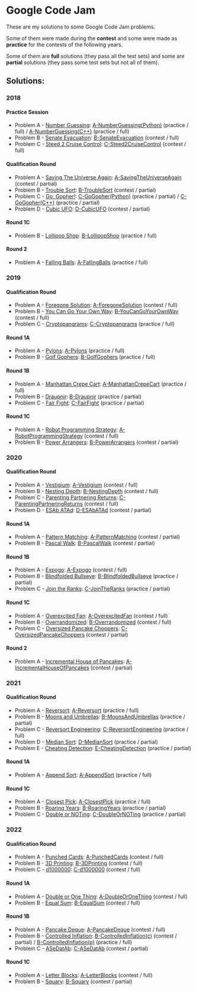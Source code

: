 # Google Code Jam

These are my solutions to some Google Code Jam problems.

Some of them were made during the **contest** and some were made as **practice** for the contests of the following years.

Some of them are **full** solutions (they pass all the test sets) and some are **partial** solutions (they pass some test sets but not all of them).

## Solutions:

### 2018

#### Practice Session

- Problem A - [Number Guessing]: [A-NumberGuessing(Python)] (practice / full) / [A-NumberGuessing(C++)] (practice / full)
- Problem B - [Senate Evacuation]: [B-SenateEvacuation] (contest / full)
- Problem C - [Steed 2 Cruise Control]: [C-Steed2CruiseControl] (contest / full)

[Number Guessing]:https://codingcompetitions.withgoogle.com/codejam/round/0000000000000130/0000000000000523
[Senate Evacuation]:https://codingcompetitions.withgoogle.com/codejam/round/0000000000000130/00000000000004c0
[Steed 2 Cruise Control]:https://codingcompetitions.withgoogle.com/codejam/round/0000000000000130/0000000000000524

[A-NumberGuessing(Python)]:2018/PracticeSession/A-NumberGuessing.py
[A-NumberGuessing(C++)]:2018/PracticeSession/A-NumberGuessing.cpp
[B-SenateEvacuation]:2018/PracticeSession/B-SenateEvacuation.cpp
[C-Steed2CruiseControl]:2018/PracticeSession/C-Steed2CruiseControl.cpp

#### Qualification Round

- Problem A - [Saving The Universe Again]: [A-SavingTheUniverseAgain] (contest / partial)
- Problem B - [Trouble Sort]: [B-TroubleSort] (contest / partial)
- Problem C - [Go, Gopher!]: [C-GoGopher(Python)] (practice / partial) / [C-GoGopher(C++)] (practice / partial)
- Problem D - [Cubic UFO]: [D-CubicUFO] (contest / partial)

[Saving The Universe Again]:https://codingcompetitions.withgoogle.com/codejam/round/00000000000000cb/0000000000007966
[Trouble Sort]:https://codingcompetitions.withgoogle.com/codejam/round/00000000000000cb/00000000000079cb
[Go, Gopher!]:https://codingcompetitions.withgoogle.com/codejam/round/00000000000000cb/0000000000007a30
[Cubic UFO]:https://codingcompetitions.withgoogle.com/codejam/round/00000000000000cb/00000000000079cc

[A-SavingTheUniverseAgain]:2018/QualificationRound/A-SavingTheUniverseAgain.cpp
[B-TroubleSort]:2018/QualificationRound/B-TroubleSort.cpp
[C-GoGopher(Python)]:2018/QualificationRound/C-GoGopher.py
[C-GoGopher(C++)]:2018/QualificationRound/C-GoGopher.cpp
[D-CubicUFO]:2018/QualificationRound/D-CubicUFO.cpp

#### Round 1C

- Problem B - [Lollipop Shop]: [B-LollipopShop] (practice / full)

[Lollipop Shop]:https://codingcompetitions.withgoogle.com/codejam/round/0000000000007765/000000000003e068

[B-LollipopShop]:2018/Round1C/B-LollipopShop.py

#### Round 2

- Problem A - [Falling Balls]: [A-FallingBalls] (practice / full)

[Falling Balls]:https://codingcompetitions.withgoogle.com/codejam/round/0000000000007706/00000000000459f2

[A-FallingBalls]:2018/Round2/A-FallingBalls.cpp

### 2019

#### Qualification Round

- Problem A - [Foregone Solution]: [A-ForegoneSolution] (contest / full)
- Problem B - [You Can Go Your Own Way]: [B-YouCanGoYourOwnWay] (contest / full)
- Problem C - [Cryptopangrams]: [C-Cryptopangrams] (practice / full)

[Foregone Solution]:https://codingcompetitions.withgoogle.com/codejam/round/0000000000051705/0000000000088231
[You Can Go Your Own Way]:https://codingcompetitions.withgoogle.com/codejam/round/0000000000051705/00000000000881da
[Cryptopangrams]:https://codingcompetitions.withgoogle.com/codejam/round/0000000000051705/000000000008830b

[A-ForegoneSolution]:2019/QualificationRound/A-ForegoneSolution.cpp
[B-YouCanGoYourOwnWay]:2019/QualificationRound/B-YouCanGoYourOwnWay.cpp
[C-Cryptopangrams]:2019/QualificationRound/C-Cryptopangrams.py

#### Round 1A

- Problem A - [Pylons]: [A-Pylons] (practice / full)
- Problem B - [Golf Gophers]: [B-GolfGophers] (practice / full)

[Pylons]:https://codingcompetitions.withgoogle.com/codejam/round/0000000000051635/0000000000104e03
[Golf Gophers]:https://codingcompetitions.withgoogle.com/codejam/round/0000000000051635/0000000000104f1a

[A-Pylons]:2019/Round1A/A-Pylons.cpp
[B-GolfGophers]:2019/Round1A/B-GolfGophers.cpp

#### Round 1B

- Problem A - [Manhattan Crepe Cart]: [A-ManhattanCrepeCart] (practice / full)
- Problem B - [Draupnir]: [B-Draupnir] (practice / partial)
- Problem C - [Fair Fight]: [C-FairFight] (practice / partial)

[Manhattan Crepe Cart]:https://codingcompetitions.withgoogle.com/codejam/round/0000000000051706/000000000012295c
[Draupnir]:https://codingcompetitions.withgoogle.com/codejam/round/0000000000051706/0000000000122837
[Fair Fight]:https://codingcompetitions.withgoogle.com/codejam/round/0000000000051706/0000000000122838

[A-ManhattanCrepeCart]:2019/Round1B/A-ManhattanCrepeCart.cpp
[B-Draupnir]:2019/Round1B/B-Draupnir.cpp
[C-FairFight]:2019/Round1B/C-FairFight.cpp

#### Round 1C

- Problem A - [Robot Programming Strategy]: [A-RobotProgrammingStrategy] (contest / full)
- Problem B - [Power Arrangers]: [B-PowerArrangers] (contest / partial)

[Robot Programming Strategy]:https://codingcompetitions.withgoogle.com/codejam/round/00000000000516b9/0000000000134c90
[Power Arrangers]:https://codingcompetitions.withgoogle.com/codejam/round/00000000000516b9/0000000000134e91

[A-RobotProgrammingStrategy]:2019/Round1C/A-RobotProgrammingStrategy.cpp
[B-PowerArrangers]:2019/Round1C/B-PowerArrangers.cpp

### 2020

#### Qualification Round

- Problem A - [Vestigium]: [A-Vestigium] (contest / full)
- Problem B - [Nesting Depth]: [B-NestingDepth] (contest / full)
- Problem C - [Parenting Partnering Returns]: [C-ParentingPartneringReturns] (contest / full)
- Problem D - [ESAb ATAd]: [D-ESAbATAd] (contest / partial)

[Vestigium]:https://codingcompetitions.withgoogle.com/codejam/round/000000000019fd27/000000000020993c
[Nesting Depth]:https://codingcompetitions.withgoogle.com/codejam/round/000000000019fd27/0000000000209a9f
[Parenting Partnering Returns]:https://codingcompetitions.withgoogle.com/codejam/round/000000000019fd27/000000000020bdf9
[ESAb ATAd]:https://codingcompetitions.withgoogle.com/codejam/round/000000000019fd27/0000000000209a9e

[A-Vestigium]:2020/QualificationRound/A-Vestigium.cpp
[B-NestingDepth]:2020/QualificationRound/B-NestingDepth.cpp
[C-ParentingPartneringReturns]:2020/QualificationRound/C-ParentingPartneringReturns.cpp
[D-ESAbATAd]:2020/QualificationRound/D-ESAbATAd.cpp

#### Round 1A

- Problem A - [Pattern Matching]: [A-PatternMatching] (contest / partial)
- Problem B - [Pascal Walk]: [B-PascalWalk] (contest / partial)

[Pattern Matching]:https://codingcompetitions.withgoogle.com/codejam/round/000000000019fd74/00000000002b3034
[Pascal Walk]:https://codingcompetitions.withgoogle.com/codejam/round/000000000019fd74/00000000002b1353

[A-PatternMatching]:2020/Round1A/A-PatternMatching.cpp
[B-PascalWalk]:2020/Round1A/B-PascalWalk.cpp

#### Round 1B

- Problem A - [Expogo]: [A-Expogo] (contest / full)
- Problem B - [Blindfolded Bullseye]: [B-BlindfoldedBullseye] (practice / partial)
- Problem C - [Join the Ranks]: [C-JoinTheRanks] (practice / partial)

[Expogo]:https://codingcompetitions.withgoogle.com/codejam/round/000000000019fef2/00000000002d5b62
[Blindfolded Bullseye]:https://codingcompetitions.withgoogle.com/codejam/round/000000000019fef2/00000000002d5b63
[Join the Ranks]:https://codingcompetitions.withgoogle.com/codejam/round/000000000019fef2/00000000002d5b64

[A-Expogo]:2020/Round1B/A-Expogo.cpp
[B-BlindfoldedBullseye]:2020/Round1B/B-BlindfoldedBullseye.cpp
[C-JoinTheRanks]:2020/Round1B/C-JoinTheRanks.cpp

#### Round 1C

- Problem A - [Overexcited Fan]: [A-OverexcitedFan] (contest / full)
- Problem B - [Overrandomized]: [B-Overrandomized] (contest / full)
- Problem C - [Oversized Pancake Choppers]: [C-OversizedPancakeChoppers] (contest / partial)

[Overexcited Fan]:https://codingcompetitions.withgoogle.com/codejam/round/000000000019fef4/0000000000317409
[Overrandomized]:https://codingcompetitions.withgoogle.com/codejam/round/000000000019fef4/00000000003179a1
[Oversized Pancake Choppers]:https://codingcompetitions.withgoogle.com/codejam/round/000000000019fef4/00000000003172d1

[A-OverexcitedFan]:2020/Round1C/A-OverexcitedFan.cpp
[B-Overrandomized]:2020/Round1C/B-Overrandomized.cpp
[C-OversizedPancakeChoppers]:2020/Round1C/C-OversizedPancakeChoppers.cpp

#### Round 2

- Problem A - [Incremental House of Pancakes]: [A-IncrementalHouseOfPancakes] (contest / partial)

[Incremental House of Pancakes]:https://codingcompetitions.withgoogle.com/codejam/round/000000000019ffb9/00000000003384ea

[A-IncrementalHouseOfPancakes]:2020/Round2/A-IncrementalHouseOfPancakes.cpp

### 2021

#### Qualification Round

- Problem A - [Reversort]: [A-Reversort] (practice / full)
- Problem B - [Moons and Umbrellas]: [B-MoonsAndUmbrellas] (practice / partial)
- Problem C - [Reversort Engineering]: [C-ReversortEngineering] (practice / full)
- Problem D - [Median Sort]: [D-MedianSort] (practice / partial)
- Problem E - [Cheating Detection]: [E-CheatingDetection] (practice / partial)

[Reversort]:https://codingcompetitions.withgoogle.com/codejam/round/000000000043580a/00000000006d0a5c
[Moons and Umbrellas]:https://codingcompetitions.withgoogle.com/codejam/round/000000000043580a/00000000006d1145
[Reversort Engineering]:https://codingcompetitions.withgoogle.com/codejam/round/000000000043580a/00000000006d12d7
[Median Sort]:https://codingcompetitions.withgoogle.com/codejam/round/000000000043580a/00000000006d1284
[Cheating Detection]:https://codingcompetitions.withgoogle.com/codejam/round/000000000043580a/00000000006d1155

[A-Reversort]:2021/QualificationRound/A-Reversort.py
[B-MoonsAndUmbrellas]:2021/QualificationRound/B-MoonsAndUmbrellas.py
[C-ReversortEngineering]:2021/QualificationRound/C-ReversortEngineering.py
[D-MedianSort]:2021/QualificationRound/D-MedianSort.py
[E-CheatingDetection]:2021/QualificationRound/E-CheatingDetection.py

#### Round 1A

- Problem A - [Append Sort]: [A-AppendSort] (practice / full)

[Append Sort]:https://codingcompetitions.withgoogle.com/codejam/round/000000000043585d/00000000007549e5

[A-AppendSort]:2021/Round1A/A-AppendSort.py

#### Round 1C

- Problem A - [Closest Pick]: [A-ClosestPick] (practice / full)
- Problem B - [Roaring Years]: [B-RoaringYears] (practice / partial)
- Problem C - [Double or NOTing]: [C-DoubleOrNOTing] (practice / partial)

[Closest Pick]:https://codingcompetitions.withgoogle.com/codejam/round/00000000004362d7/00000000007c0f00
[Roaring Years]:https://codingcompetitions.withgoogle.com/codejam/round/00000000004362d7/00000000007c0f01
[Double or NOTing]:https://codingcompetitions.withgoogle.com/codejam/round/00000000004362d7/00000000007c1139

[A-ClosestPick]:2021/Round1C/A-ClosestPick.py
[B-RoaringYears]:2021/Round1C/B-RoaringYears.py
[C-DoubleOrNOTing]:2021/Round1C/C-DoubleOrNOTing.py

### 2022

#### Qualification Round

- Problem A - [Punched Cards]: [A-PunchedCards] (contest / full)
- Problem B - [3D Printing]: [B-3DPrinting] (contest / full)
- Problem C - [d1000000]: [C-d1000000] (contest / full)

[Punched Cards]:https://codingcompetitions.withgoogle.com/codejam/round/0000000000876ff1/0000000000a4621b
[3D Printing]:https://codingcompetitions.withgoogle.com/codejam/round/0000000000876ff1/0000000000a4672b
[d1000000]:https://codingcompetitions.withgoogle.com/codejam/round/0000000000876ff1/0000000000a46471

[A-PunchedCards]:2022/QualificationRound/A-PunchedCards.cpp
[B-3DPrinting]:2022/QualificationRound/B-3DPrinting.py
[C-d1000000]:2022/QualificationRound/C-d1000000.py

#### Round 1A

- Problem A - [Double or One Thing]: [A-DoubleOrOneThing] (contest / full)
- Problem B - [Equal Sum]: [B-EqualSum] (contest / full)

[Double or One Thing]:https://codingcompetitions.withgoogle.com/codejam/round/0000000000877ba5/0000000000aa8e9c
[Equal Sum]:https://codingcompetitions.withgoogle.com/codejam/round/0000000000877ba5/0000000000aa8fc1

[A-DoubleOrOneThing]:2022/Round1A/A-DoubleOrOneThing.cpp
[B-EqualSum]:2022/Round1A/B-EqualSum.py

#### Round 1B

- Problem A - [Pancake Deque]: [A-PancakeDeque] (contest / full)
- Problem B - [Controlled Inflation]: [B-ControlledInflation(c)] (contest / partial) / [B-ControlledInflation(p)] (practice / full)
- Problem C - [ASeDatAb]: [C-ASeDatAb] (contest / partial)

[Pancake Deque]:https://codingcompetitions.withgoogle.com/codejam/round/000000000087711b/0000000000acd59d
[Controlled Inflation]:https://codingcompetitions.withgoogle.com/codejam/round/000000000087711b/0000000000accfdb
[ASeDatAb]:https://codingcompetitions.withgoogle.com/codejam/round/000000000087711b/0000000000acd29b

[A-PancakeDeque]:2022/Round1B/A-PancakeDeque.py
[B-ControlledInflation(c)]:2022/Round1B/B-ControlledInflation(c).py
[B-ControlledInflation(p)]:2022/Round1B/B-ControlledInflation(p).py
[C-ASeDatAb]:2022/Round1B/C-ASeDatAb.py

#### Round 1C

- Problem A - [Letter Blocks]: [A-LetterBlocks] (contest / full)
- Problem B - [Squary]: [B-Squary] (contest / partial)

[Letter Blocks]:https://codingcompetitions.withgoogle.com/codejam/round/0000000000877b42/0000000000afe6a1
[Squary]:https://codingcompetitions.withgoogle.com/codejam/round/0000000000877b42/0000000000afdf76

[A-LetterBlocks]:2022/Round1C/A-LetterBlocks.cpp
[B-Squary]:2022/Round1C/B-Squary.py
